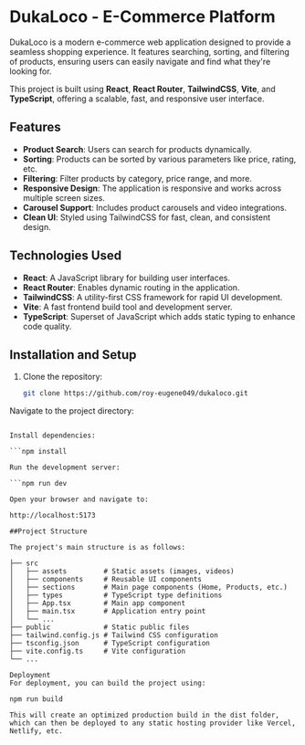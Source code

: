 # DukaLoco - E-Commerce Platform

DukaLoco is a modern e-commerce web application designed to provide a seamless shopping experience. It features searching, sorting, and filtering of products, ensuring users can easily navigate and find what they're looking for.

This project is built using **React**, **React Router**, **TailwindCSS**, **Vite**, and **TypeScript**, offering a scalable, fast, and responsive user interface.

## Features

- **Product Search**: Users can search for products dynamically.
- **Sorting**: Products can be sorted by various parameters like price, rating, etc.
- **Filtering**: Filter products by category, price range, and more.
- **Responsive Design**: The application is responsive and works across multiple screen sizes.
- **Carousel Support**: Includes product carousels and video integrations.
- **Clean UI**: Styled using TailwindCSS for fast, clean, and consistent design.

## Technologies Used

- **React**: A JavaScript library for building user interfaces.
- **React Router**: Enables dynamic routing in the application.
- **TailwindCSS**: A utility-first CSS framework for rapid UI development.
- **Vite**: A fast frontend build tool and development server.
- **TypeScript**: Superset of JavaScript which adds static typing to enhance code quality.

## Installation and Setup

1. Clone the repository:

   ```bash
   git clone https://github.com/roy-eugene049/dukaloco.git

Navigate to the project directory:

```cd dukaloco

Install dependencies:

```npm install

Run the development server:

```npm run dev

Open your browser and navigate to:

http://localhost:5173

##Project Structure

The project's main structure is as follows:

├── src
│   ├── assets         # Static assets (images, videos)
│   ├── components     # Reusable UI components
│   ├── sections       # Main page components (Home, Products, etc.)
│   ├── types          # TypeScript type definitions
│   ├── App.tsx        # Main app component
│   ├── main.tsx       # Application entry point
│   └── ...
├── public             # Static public files
├── tailwind.config.js # Tailwind CSS configuration
├── tsconfig.json      # TypeScript configuration
├── vite.config.ts     # Vite configuration
└── ...

Deployment
For deployment, you can build the project using:

npm run build

This will create an optimized production build in the dist folder, which can then be deployed to any static hosting provider like Vercel, Netlify, etc.